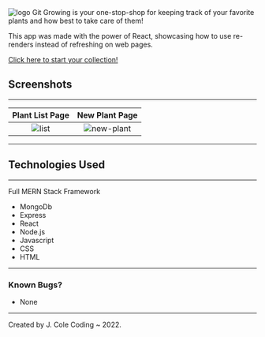 <img src="https://i.imgur.com/6Smlrjs.png?1" alt="logo"/>
Git Growing is your one-stop-shop for keeping track of your favorite plants and how best to take care of them!

This app was made with the power of React, showcasing how to use re-renders instead of refreshing on web pages. 


[Click here to start your collection!](https://git-growing.herokuapp.com/)

## Screenshots
---
|   Plant List Page             |  New Plant Page            | 
|:------------------------:|:-------------:             |
<img src="https://i.imgur.com/qEySGee.png" alt="list"/>  |  <img src="https://i.imgur.com/GtpMSSz.png" alt="new-plant"/> |

---

## Technologies Used
---
Full MERN Stack Framework
 - MongoDb
 - Express
 - React
 - Node.js
 - Javascript
 - CSS
 - HTML

---

### Known Bugs?
- None

---
Created by J. Cole Coding ~ 2022.
